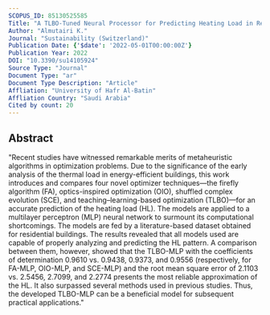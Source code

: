 ```yaml
---
SCOPUS_ID: 85130525585
Title: "A TLBO-Tuned Neural Processor for Predicting Heating Load in Residential Buildings"
Author: "Almutairi K."
Journal: "Sustainability (Switzerland)"
Publication Date: {'$date': '2022-05-01T00:00:00Z'}
Publication Year: 2022
DOI: "10.3390/su14105924"
Source Type: "Journal"
Document Type: "ar"
Document Type Description: "Article"
Affliation: "University of Hafr Al-Batin"
Affliation Country: "Saudi Arabia"
Cited by count: 20
---
```


## Abstract
"Recent studies have witnessed remarkable merits of metaheuristic algorithms in optimization problems. Due to the significance of the early analysis of the thermal load in energy-efficient buildings, this work introduces and compares four novel optimizer techniques—the firefly algorithm (FA), optics-inspired optimization (OIO), shuffled complex evolution (SCE), and teaching–learning-based optimization (TLBO)—for an accurate prediction of the heating load (HL). The models are applied to a multilayer perceptron (MLP) neural network to surmount its computational shortcomings. The models are fed by a literature-based dataset obtained for residential buildings. The results revealed that all models used are capable of properly analyzing and predicting the HL pattern. A comparison between them, however, showed that the TLBO-MLP with the coefficients of determination 0.9610 vs. 0.9438, 0.9373, and 0.9556 (respectively, for FA-MLP, OIO-MLP, and SCE-MLP) and the root mean square error of 2.1103 vs. 2.5456, 2.7099, and 2.2774 presents the most reliable approximation of the HL. It also surpassed several methods used in previous studies. Thus, the developed TLBO-MLP can be a beneficial model for subsequent practical applications."
